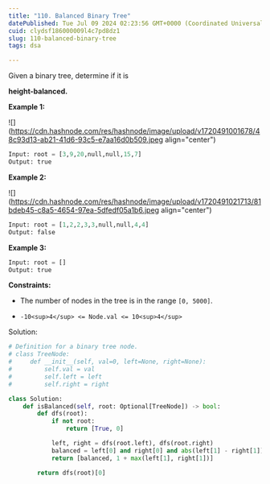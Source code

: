 ```yaml
---
title: "110. Balanced Binary Tree"
datePublished: Tue Jul 09 2024 02:23:56 GMT+0000 (Coordinated Universal Time)
cuid: clydsf186000009l4c7pd8dz1
slug: 110-balanced-binary-tree
tags: dsa

---
```


Given a binary tree, determine if it is

**height-balanced.**

**Example 1:**

![](https://cdn.hashnode.com/res/hashnode/image/upload/v1720491001678/48c93d13-ab21-41d6-93c5-e7aa16d0b509.jpeg align="center")

```python
Input: root = [3,9,20,null,null,15,7]
Output: true
```

**Example 2:**

![](https://cdn.hashnode.com/res/hashnode/image/upload/v1720491021713/81bdeb45-c8a5-4654-97ea-5dfedf05a1b6.jpeg align="center")

```python
Input: root = [1,2,2,3,3,null,null,4,4]
Output: false
```

**Example 3:**

```python
Input: root = []
Output: true
```

**Constraints:**

* The number of nodes in the tree is in the range `[0, 5000]`.
    
* `-10<sup>4</sup> <= Node.val <= 10<sup>4</sup>`
    

Solution:

```python
# Definition for a binary tree node.
# class TreeNode:
#     def __init__(self, val=0, left=None, right=None):
#         self.val = val
#         self.left = left
#         self.right = right

class Solution:
    def isBalanced(self, root: Optional[TreeNode]) -> bool:
        def dfs(root):
            if not root:
                return [True, 0]

            left, right = dfs(root.left), dfs(root.right)
            balanced = left[0] and right[0] and abs(left[1] - right[1]) <= 1
            return [balanced, 1 + max(left[1], right[1])]

        return dfs(root)[0]
```